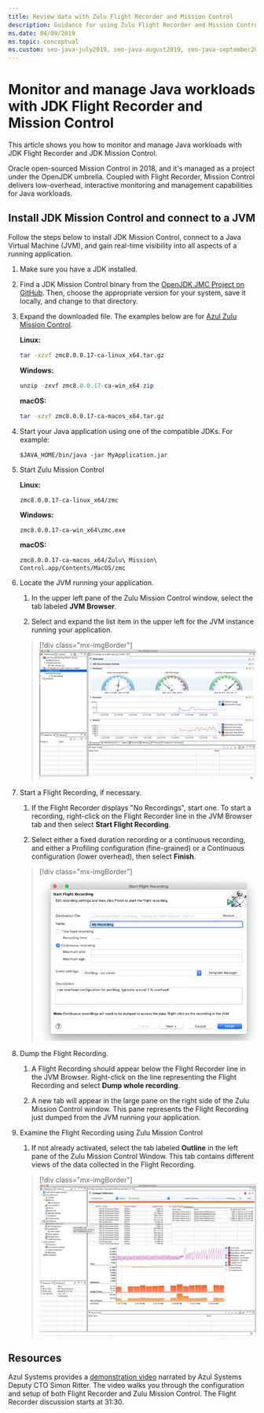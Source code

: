```yaml
---
title: Review data with Zulu Flight Recorder and Mission Control
description: Guidance for using Zulu Flight Recorder and Mission Control to collect and review app data.
ms.date: 04/09/2019
ms.topic: conceptual
ms.custom: seo-java-july2019, seo-java-august2019, seo-java-september2019, devx-track-java
---
```


# Monitor and manage Java workloads with JDK Flight Recorder and Mission Control

This article shows you how to monitor and manage Java workloads with JDK Flight Recorder and JDK Mission Control.

Oracle open-sourced Mission Control in 2018, and it's managed as a project under the OpenJDK umbrella. Coupled with Flight Recorder, Mission Control delivers low-overhead, interactive monitoring and management capabilities for Java workloads.


## Install JDK Mission Control and connect to a JVM

Follow the steps below to install JDK Mission Control, connect to a Java Virtual Machine (JVM), and gain real-time visibility into all aspects of a running application.

1. Make sure you have a JDK installed.

2. Find a JDK Mission Control binary from the [OpenJDK JMC Project on GitHub](https://github.com/openjdk/jmc). Then, choose the appropriate version for your system, save it locally, and change to that directory.

3. Expand the downloaded file. The examples below are for [Azul Zulu Mission Control](https://www.azul.com/products/components/zulu-mission-control/#block-download).

    **Linux:**

    ```bash
    tar -xzvf zmc8.0.0.17-ca-linux_x64.tar.gz
    ```

    **Windows:**

    ```powershell
    unzip -zxvf zmc8.0.0.17-ca-win_x64.zip
    ```

    **macOS:**

    ```bash
    tar -xzvf zmc8.0.0.17-ca-macos_x64.tar.gz
    ```

4. Start your Java application using one of the compatible JDKs. For example:

    ```azurecli
    $JAVA_HOME/bin/java -jar MyApplication.jar
    ```

5. Start Zulu Mission Control

    **Linux:**

    ```azurecli
    zmc8.0.0.17-ca-linux_x64/zmc
    ```

    **Windows:**

    ```azurecli
    zmc8.0.0.17-ca-win_x64\zmc.exe
    ```

    **macOS:**

    ```azurecli
    zmc8.0.0.17-ca-macos_x64/Zulu\ Mission\ Control.app/Contents/MacOS/zmc
    ```

6. Locate the JVM running your application.

    1. In the upper left pane of the Zulu Mission Control window, select the tab labeled **JVM Browser**.

    2. Select and expand the list item in the upper left for the JVM instance running your application.

    > [!div class="mx-imgBorder"]
    ![Expand the list item in the upper left for your JVM instance](media/jfr-jvm-instance-dashboard.png)

7. Start a Flight Recording, if necessary.

    1. If the Flight Recorder displays "No Recordings", start one. To start a recording, right-click on the Flight Recorder line in the JVM Browser tab and then select **Start Flight Recording**.

    2. Select either a fixed duration recording or a continuous recording, and either a Profiling configuration (fine-grained) or a Continuous configuration (lower overhead), then select **Finish**.

    > [!div class="mx-imgBorder"]
    ![Start a Flight Recording](media/jfr-start-flight-recording.png)

8. Dump the Flight Recording.

    1. A Flight Recording should appear below the Flight Recorder line in the JVM Browser. Right-click on the line representing the Flight Recording and select **Dump whole recording**.

    2. A new tab will appear in the large pane on the right side of the Zulu Mission Control window. This pane represents the Flight Recording just dumped from the JVM running your application.

9. Examine the Flight Recording using Zulu Mission Control
    1. If not already activated, select the tab labeled **Outline** in the left pane of the Zulu Mission Control Window. This tab contains different views of the data collected in the Flight Recording.

    > [!div class="mx-imgBorder"]
    ![Review the Flight Recording](media/jfr-zulu-mission-control-data.png)

## Resources

Azul Systems provides a [demonstration video](https://www.azul.com/presentation/azul-webinar-open-source-flight-recorder-and-mission-control-managing-and-measuring-openjdk-8-performance/) narrated by Azul Systems Deputy CTO Simon Ritter. The video walks you through the configuration and setup of both Flight Recorder and Zulu Mission Control. The Flight Recorder discussion starts at 31:30.
